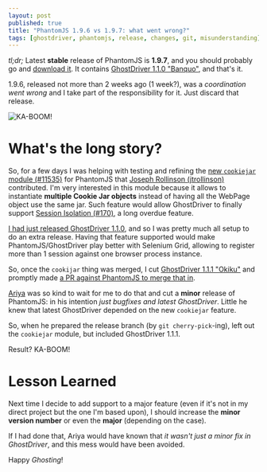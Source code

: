 ```yaml
---
layout: post
published: true
title: "PhantomJS 1.9.6 vs 1.9.7: what went wrong?"
tags: [ghostdriver, phantomjs, release, changes, git, misunderstanding]
---
```


_tl;dr;_ Latest **stable** release of PhantomJS is **1.9.7**, and you
should probably go and [download it](http://phantomjs.org/download.html).
It contains [GhostDriver 1.1.0 "Banquo"](https://github.com/detro/ghostdriver/releases/tag/1.1.0),
and that's it.

1.9.6, released not more than 2 weeks ago (1 week?), was a _coordination went wrong_
and I take part of the responsibility for it. Just discard that release.

<div class="img">
    <img src="http://strangesounds.org/wp-content/uploads/2013/06/KA-BOOM-1.jpg"
        alt="KA-BOOM!" />
</div>

# What's the long story?
So, for a few days I was helping with testing and refining the
[new `cookiejar` module (#11535)](https://github.com/ariya/phantomjs/pull/11535)
for PhantomJS that [Joseph Rollinson (jtrollinson)](https://github.com/jtrollinson)
contributed.
I'm very interested in this module because it allows to instantiate **multiple
Cookie Jar objects** instead of having all the WebPage object use the same jar.
Such feature would allow GhostDriver to finally support
[Session Isolation (#170)](https://github.com/detro/ghostdriver/issues/170), a long
overdue feature.

[I had just released GhostDriver 1.1.0](http://ivandemarino.me/2014/01/ghostdriver-1-1-0-codename-banquo/),
and so I was pretty much all setup to do an extra release.
Having that feature supported would make PhantomJS/GhostDriver play better with
Selenium Grid, allowing to register more than 1 session against one browser
process instance.

So, once the `cookijar` thing was merged, I cut
[GhostDriver 1.1.1 "Okiku"](https://github.com/detro/ghostdriver/releases/tag/1.1.1)
and promptly made
[a PR against PhantomJS to merge that in](https://github.com/ariya/phantomjs/pull/11893).

[Ariya](github.com/ariya) was so kind to wait for me to do that and cut a **minor** release of
PhantomJS: in his intention _just bugfixes and latest GhostDriver_.
Little he knew that latest GhostDriver depended on the new `cookiejar` feature.

So, when he prepared the release branch (by `git cherry-pick`-ing), left out
the `cookiejar` module, but included GhostDriver 1.1.1.

Result? KA-BOOM!

# Lesson Learned
Next time I decide to add support to a major feature (even if it's not in my
direct project but the one I'm based upon), I should increase the
**minor version number** or even the **major** (depending on the case).

If I had done that, Ariya would have known that
_it wasn't just a minor fix in GhostDriver_,
and this mess would have been avoided.

Happy _Ghosting_!
